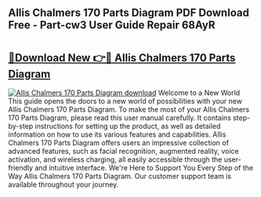 ## Allis Chalmers 170 Parts Diagram PDF Download Free - Part-cw3 User Guide Repair 68AyR

# <h2><a href="http://dfs4hjf.blite.top/?on=Allis+Chalmers+170+Parts+Diagram">🔗Download New 👉🔴 Allis Chalmers 170 Parts Diagram</a></h2>

[![Allis Chalmers 170 Parts Diagram download](https://i.imgur.com/lujVjoI.png)](http://dfs4hjf.blite.top/?on=Allis+Chalmers+170+Parts+Diagram)
Welcome to a New World This guide opens the doors to a new world of possibilities with your new Allis Chalmers 170 Parts Diagram. To make the most of your Allis Chalmers 170 Parts Diagram, please read this user manual carefully. It contains step-by-step instructions for setting up the product, as well as detailed information on how to use its various features and capabilities. Allis Chalmers 170 Parts Diagram offers users an impressive collection of advanced features, such as facial recognition, augmented reality, voice activation, and wireless charging, all easily accessible through the user-friendly and intuitive interface. We're Here to Support You Every Step of the Way Allis Chalmers 170 Parts Diagram. Our customer support team is available throughout your journey.
